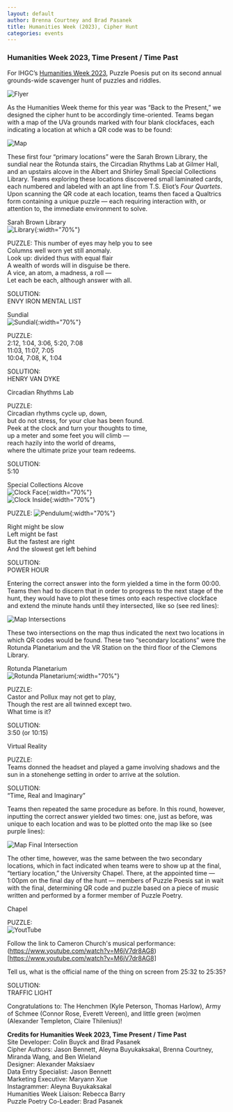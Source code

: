 ```yaml
---
layout: default
author: Brenna Courtney and Brad Pasanek
title: Humanities Week (2023), Cipher Hunt
categories: events
---
```


### Humanities Week 2023, Time Present / Time Past

For IHGC’s [Humanities Week 2023](https://www.hw-uva.com), Puzzle Poesis put on its second annual grounds-wide scavenger hunt of puzzles and riddles. 

![Flyer](../../../../images/CypherHuntFLyer2023.png)

As the Humanities Week theme for this year was “Back to the Present,” we designed the cipher hunt to be accordingly time-oriented. Teams began with a map of the UVa grounds marked with four blank clockfaces, each indicating a location at which a QR code was to be found:

![Map](../../../../images/ciphermap.png)

These first four “primary locations” were the Sarah Brown Library, the sundial near the Rotunda stairs, the Circadian Rhythms Lab at Gilmer Hall, and an upstairs alcove in the Albert and Shirley Small Special Collections Library. Teams exploring these locations discovered small laminated cards, each numbered and labeled with an apt line from T.S. Eliot’s *Four Quartets*. Upon scanning the QR code at each location, teams then faced a Qualtrics form containing a unique puzzle — each requiring interaction with, or attention to, the immediate environment to solve. 

Sarah Brown Library  
![Library](../../../../images/SB-Library.jpg){:width="70%"}

PUZZLE:
This number of eyes may help you to see  
Columns well worn yet still anomaly.  
Look up: divided thus with equal flair  
A wealth of words will in disguise be there.  
A vice, an atom, a madness, a roll —  
Let each be each, although answer with all.

SOLUTION:  
ENVY IRON MENTAL LIST

Sundial  
![Sundial](../../../../images/Sundial.png){:width="70%"}

PUZZLE:  
2:12, 1:04, 3:06, 5:20, 7:08  
11:03, 11:07, 7:05  
10:04, 7:08, K, 1:04  

SOLUTION:  
HENRY VAN DYKE

Circadian Rhythms Lab

PUZZLE:  
Circadian rhythms cycle up, down,  
but do not stress, for your clue has been found.  
Peek at the clock and turn your thoughts to time,  
up a meter and some feet you will climb —  
reach hazily into the world of dreams,  
where the ultimate prize your team redeems.  

SOLUTION:  
5:10

Special Collections Alcove  
![Clock Face](../../../../images/SpecColl-Clock1.jpg){:width="70%"}  
![Clock Inside](../../../../images/SpecColl-Clock2.jpg){:width="70%"}

PUZZLE: 
![Pendulum](../../../../images/Pendulum.png){:width="70%"}

Right might be slow  
Left might be fast   
But the fastest are right  
And the slowest get left behind  

SOLUTION:  
POWER HOUR

Entering the correct answer into the form yielded a time in the form 00:00. Teams then had to discern that in order to progress to the next stage of the hunt, they would have to plot these times onto each respective clockface and extend the minute hands until they intersected, like so (see red lines):

![Map Intersections](../../../../images/Map-Intersections.png)


These two intersections on the map thus indicated the next two locations in which QR codes would be found. These two “secondary locations” were the Rotunda Planetarium and the VR Station on the third floor of the Clemons Library. 

Rotunda Planetarium  
![Rotunda Planetarium](../../../../images/RotundaPlanetarium.png){:width="70%"}


PUZZLE:  
Castor and Pollux may not get to play,  
Though the rest are all twinned except two.  
What time is it?

SOLUTION:  
3:50 (or 10:15)

Virtual Reality

PUZZLE:  
Teams donned the headset and played a game involving shadows and the sun in a stonehenge setting in order to arrive at the solution.

SOLUTION:  
“Time, Real and Imaginary”

Teams then repeated the same procedure as before. In this round, however, inputting the correct answer yielded two times: one, just as before, was unique to each location and was to be plotted onto the map like so (see purple lines):

![Map Final Intersection](../../../../images/Map-Intersections2.png)

The other time, however, was the same between the two secondary locations, which in fact indicated when teams were to show up at the final, “tertiary location,” the University Chapel. There, at the appointed time — 1:00pm on the final day of the hunt — members of Puzzle Poesis sat in wait with the final, determining QR code and puzzle based on a piece of music written and performed by a former member of Puzzle Poetry. 

Chapel

PUZZLE:  
![YoutTube](../../../../images/YouTube-Pentomino.png)

Follow the link to Cameron Church's musical performance: (https://www.youtube.com/watch?v=M6jV7dr8AG8)[https://www.youtube.com/watch?v=M6jV7dr8AG8] 

Tell us, what is the official name of the thing on screen from 25:32 to 25:35?

SOLUTION:  
TRAFFIC LIGHT

Congratulations to: The Henchmen (Kyle Peterson, Thomas Harlow), Army of Schmee (Connor Rose, Everett Vereen), and little green (wo)men (Alexander Templeton, Claire Thilenius)!


**Credits for Humanities Week 2023, Time Present / Time Past**  
Site Developer: Colin Buyck and Brad Pasanek  
Cipher Authors: Jason Bennett, Aleyna Buyukaksakal, Brenna Courtney, Miranda Wang, and Ben Wieland  
Designer: Alexander Maksiaev  
Data Entry Specialist: Jason Bennett  
Marketing Executive: Maryann Xue  
Instagrammer: Aleyna Buyukaksakal   
Humanities Week Liaison: Rebecca Barry  
Puzzle Poetry Co-Leader: Brad Pasanek

